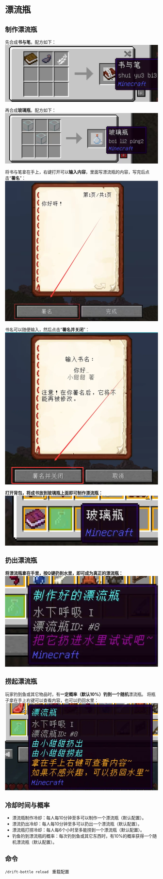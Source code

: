 # 漂流瓶

## 制作漂流瓶

先合成**书与笔**，配方如下：
![](/picture/bottle1.png)

再合成**玻璃瓶**，配方如下：
![](/picture/bottle2.png)

将书与笔拿在手上，右键打开可以**输入内容**，里面写漂流瓶的内容，写完后点击“**署名**”：
![](/picture/bottle3.png)

书名可以随便输入，然后点击“**署名并关闭**”：
![](/picture/bottle4.png)

**打开背包，将成书放到玻璃瓶上面即可制作漂流瓶：**
![](/picture/bottle5.png)

## 扔出漂流瓶

**将漂流瓶拿在手里，按Q键扔到水里，即可成为真正的漂流瓶：**
![](/picture/bottle6.png)

## 捞起漂流瓶
玩家钓到鱼或其它物品时，有**一定概率（默认10%）**钓到一个**随机**漂流瓶。
将瓶子拿在手上右键可以查看内容，也可以扔回水里：
![](/picture/bottle7.png)

## 冷却时间与概率
- 漂流瓶制作冷却：每人每10分钟至多可以制作一个漂流瓶（默认配置）。
- 漂流扔出冷却：每人每10分钟至多可以扔出一个漂流瓶（默认配置）。
- 漂流瓶打捞冷却：每人每6个小时至多能捞到一个漂流瓶（默认配置）。
- 钓鱼钓到漂流瓶的概率：每次钓到鱼或其它东西时，有10%的概率获得一个随机漂流瓶（默认配置）。

## 命令
`/drift-bottle reload`&nbsp;&nbsp;     重载配置